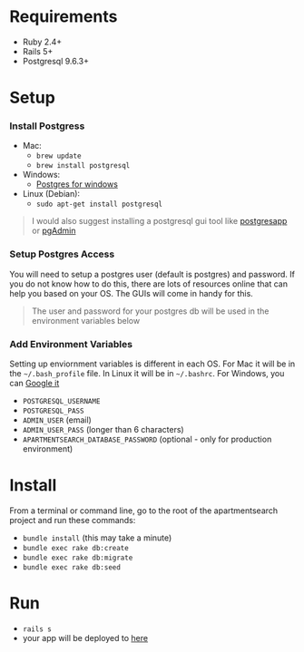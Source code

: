 # Requirements
- Ruby 2.4+
- Rails 5+
- Postgresql 9.6.3+

# Setup
### Install Postgress
- Mac:
    - ```brew update```
    - ```brew install postgresql```
- Windows:
    - [Postgres for windows](https://www.postgresql.org/download/windows/)
- Linux (Debian):
    - ```sudo apt-get install postgresql```
> I would also suggest installing a postgresql gui tool like [postgresapp](https://postgresapp.com/documentation/gui-tools.html) or [pgAdmin](https://www.pgadmin.org/)
### Setup Postgres Access
You will need to setup a postgres user (default is postgres) and password. If you do not know how to do this, there are lots of resources online that can help you based on your OS. The GUIs will come in handy for this. 

> The user and password for your postgres db will be used in the environment variables below 

### Add Environment Variables
Setting up enviornment variables is different in each OS. For Mac it will be in the ```~/.bash_profile``` file. In Linux it will be in ```~/.bashrc```. For Windows, you can [Google it](http://lmgtfy.com/?q=windows+environment+variables)
- ```POSTGRESQL_USERNAME```
- ```POSTGRESQL_PASS```
- ```ADMIN_USER``` (email)
- ```ADMIN_USER_PASS``` (longer than 6 characters)
- ```APARTMENTSEARCH_DATABASE_PASSWORD``` (optional - only for production environment)
# Install 
From a terminal or command line, go to the root of the apartmentsearch project and run these commands:
- ```bundle install``` (this may take a minute)
- ```bundle exec rake db:create```
- ```bundle exec rake db:migrate```
- ```bundle exec rake db:seed```
# Run
- ```rails s```
- your app will be deployed to [here](http://localhost:3000)
